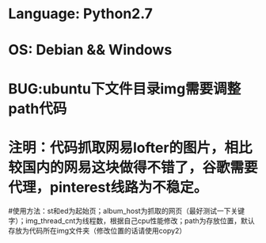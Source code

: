 # Language: Python2.7                                                                                                                                                                                    
# OS: Debian && Windows                                                                                                                                                                               
# BUG:ubuntu下文件目录img需要调整path代码                                                                                                                                                            
# 注明：代码抓取网易lofter的图片，相比较国内的网易这块做得不错了，谷歌需要代理，pinterest线路为不稳定。
#使用方法：st和ed为起始页；album_host为抓取的网页（最好测试一下关键字）；img_thread_cnt为线程数，根据自己cpu性能修改；path为存放位置，默认存放为代码所在img文件夹（修改位置的话请使用copy2）
#                                                                                                                                                               